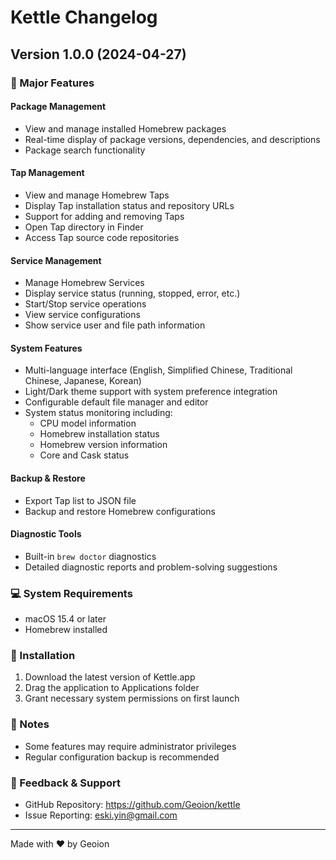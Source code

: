 # Kettle Changelog

## Version 1.0.0 (2024-04-27)

### 🎉 Major Features

#### Package Management
- View and manage installed Homebrew packages
- Real-time display of package versions, dependencies, and descriptions
- Package search functionality

#### Tap Management
- View and manage Homebrew Taps
- Display Tap installation status and repository URLs
- Support for adding and removing Taps
- Open Tap directory in Finder
- Access Tap source code repositories

#### Service Management
- Manage Homebrew Services
- Display service status (running, stopped, error, etc.)
- Start/Stop service operations
- View service configurations
- Show service user and file path information

#### System Features
- Multi-language interface (English, Simplified Chinese, Traditional Chinese, Japanese, Korean)
- Light/Dark theme support with system preference integration
- Configurable default file manager and editor
- System status monitoring including:
  - CPU model information
  - Homebrew installation status
  - Homebrew version information
  - Core and Cask status

#### Backup & Restore
- Export Tap list to JSON file
- Backup and restore Homebrew configurations

#### Diagnostic Tools
- Built-in `brew doctor` diagnostics
- Detailed diagnostic reports and problem-solving suggestions

### 💻 System Requirements
- macOS 15.4 or later
- Homebrew installed

### 🔧 Installation
1. Download the latest version of Kettle.app
2. Drag the application to Applications folder
3. Grant necessary system permissions on first launch

### 📝 Notes
- Some features may require administrator privileges
- Regular configuration backup is recommended

### 🤝 Feedback & Support
- GitHub Repository: https://github.com/Geoion/kettle
- Issue Reporting: eski.yin@gmail.com

---
Made with ❤️ by Geoion
